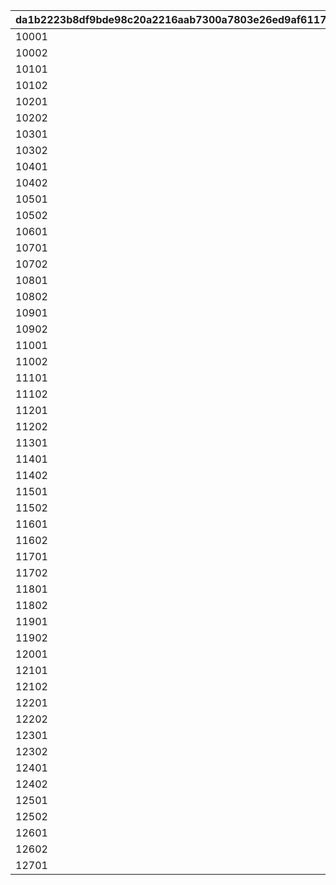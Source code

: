 |da1b2223b8df9bde98c20a2216aab7300a7803e26ed9af6117535a8e13a745fd|bf4bae5e9b82629f944acfefc40355614a8a048ff754784a9626cd6d95040b8b|fe6cb3cfc3722496e1bb20d8f4789fa02ccba9f964fdda075fac33ffa4b45be5|0ce74f5dcd76b5bea7cadf9c73579ca1b117ee100d7ab1dea4d0d2c2644dc593|01015f7842883125497d0018fe3ef036e33b6637b8d06526c7ce078288c54c4d|cf6325e96878ba853bb94aed752a9695d928ba10bc430e30cdc762d68d564149|b473015a1d9cfc2fcb0606930bfb988d4991d1a45dcd9cb8a1815aca59e6714b|dac376df4f897e61f23b63b29b55310abded48b0729bb966232d2fe78b46862a|ebc9746e1ae2d36161cb98dbce51ecaafb42b0a6e9e65b4cd9ae10ee484f8ca7|
| --- | --- | --- | --- | --- | --- | --- | --- | --- |
|10001|1|7|5|6|-1|22|53003|8|
|10002|1|7|5|6|-1|22|53002|4|
|10101|1|6|4|5|5|22|53003|6|
|10102|1|6|4|5|5|22|53002|5|
|10201|1|5|3|4|4|22|53003|5|
|10202|1|5|3|4|4|22|53002|5|
|10301|1|4|3|3|3|22|53003|4|
|10302|1|4|3|3|3|22|53002|3|
|10401|1|3|2|2|2|22|53003|3|
|10402|1|3|2|2|2|22|53002|2|
|10501|1|2|1|1|1|22|53003|2|
|10502|1|2|1|1|1|22|53002|1|
|10601|1|1|1|0|0|22|53002|2|
|10701|2|7|5|6|-1|22|53003|8|
|10702|2|7|5|6|-1|22|53002|4|
|10801|2|6|4|5|5|22|53003|6|
|10802|2|6|4|5|5|22|53002|5|
|10901|2|5|3|4|4|22|53003|5|
|10902|2|5|3|4|4|22|53002|5|
|11001|2|4|3|3|3|22|53003|4|
|11002|2|4|3|3|3|22|53002|3|
|11101|2|3|2|2|2|22|53003|3|
|11102|2|3|2|2|2|22|53002|2|
|11201|2|2|1|1|1|22|53003|2|
|11202|2|2|1|1|1|22|53002|1|
|11301|2|1|1|0|0|22|53002|2|
|11401|3|7|5|6|-1|22|53003|8|
|11402|3|7|5|6|-1|22|53002|4|
|11501|3|6|4|5|5|22|53003|6|
|11502|3|6|4|5|5|22|53002|5|
|11601|3|5|3|4|4|22|53003|5|
|11602|3|5|3|4|4|22|53002|5|
|11701|3|4|3|3|3|22|53003|4|
|11702|3|4|3|3|3|22|53002|3|
|11801|3|3|2|2|2|22|53003|3|
|11802|3|3|2|2|2|22|53002|2|
|11901|3|2|1|1|1|22|53003|2|
|11902|3|2|1|1|1|22|53002|1|
|12001|3|1|1|0|0|22|53002|2|
|12101|4|7|5|6|-1|22|53003|8|
|12102|4|7|5|6|-1|22|53002|4|
|12201|4|6|4|5|5|22|53003|6|
|12202|4|6|4|5|5|22|53002|5|
|12301|4|5|3|4|4|22|53003|5|
|12302|4|5|3|4|4|22|53002|5|
|12401|4|4|3|3|3|22|53003|4|
|12402|4|4|3|3|3|22|53002|3|
|12501|4|3|2|2|2|22|53003|3|
|12502|4|3|2|2|2|22|53002|2|
|12601|4|2|1|1|1|22|53003|2|
|12602|4|2|1|1|1|22|53002|1|
|12701|4|1|1|0|0|22|53002|2|